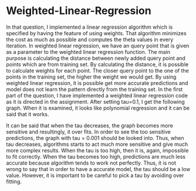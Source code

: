 # Weighted-Linear-Regression

In that question, I implemented a linear regression algorithm which is specified by having the feature of using weights. That algorithm minimizes the cost as much as possible and computes the theta values in every iteration. In weighted linear regression, we have an query point that is given as a parameter to the weighted linear regression function. The main purpose is calculating the distance between newly added query point and points which are from training set. By calculating the distance, it is possible to calculate weights for each point. The closer query point to the one of the points in the training set, the higher the weight we would get. By using weighted linear regression, it is possible get more accurate predictions and model does not learn the pattern directly from the training set.
In the first part of the question, I have implemented a weighted linear regression code as it is directed in the assignment. After setting tau=0.1, I get the following graph. When it is examined, it looks like polynomial regression and it can be said that it works.

It can be said that when the tau decreases, the graph becomes more sensitive and resultingly, it over fits. In order to see the too sensitive predictions, the graph with tau = 0.001 should be looked into. Thus, when tau decreases, algorithms starts to act much more sensitive and give much more complex results. When the tau is too high, then it is, again, impossible to fit correctly. When the tau becomes too high, predictions are much less accurate because algorithm tends to work not perfectly. Thus, it is not wrong to say that in order to have a accurate model, the tau should be a low value. However, it is important to be careful to pick a tau by avoiding over fitting. 
